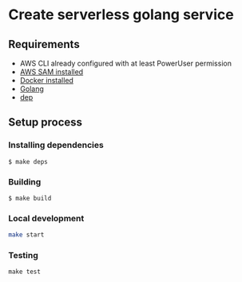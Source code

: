 # Create serverless golang service

## Requirements

* AWS CLI already configured with at least PowerUser permission
* [AWS SAM installed](https://docs.aws.amazon.com/lambda/latest/dg/serverless_app.html)
* [Docker installed](https://www.docker.com/community-edition)
* [Golang](https://golang.org)
* [dep](https://github.com/golang/dep/)

## Setup process

### Installing dependencies

```shell
$ make deps
```

### Building

```shell
$ make build
```

### Local development

```bash
make start
```

### Testing

```shell
make test
```

